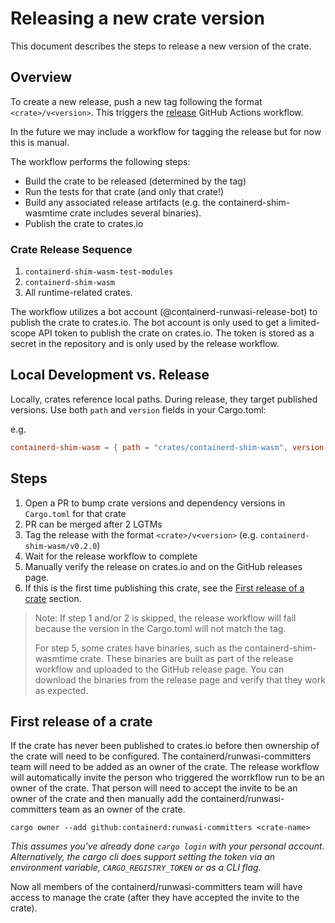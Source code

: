 # Releasing a new crate version

This document describes the steps to release a new version of the crate.

## Overview

To create a new release, push a new tag following the format `<crate>/v<version>`. 
This triggers the [release](.github/workflows/release.yml) GitHub Actions workflow.

In the future we may include a workflow for tagging the release but for now this is manual.

The workflow performs the following steps:
- Build the crate to be released (determined by the tag)
- Run the tests for that crate (and only that crate!)
- Build any associated release artifacts (e.g. the containerd-shim-wasmtime crate includes several binaries).
- Publish the crate to crates.io

### Crate Release Sequence
1. `containerd-shim-wasm-test-modules`
2. `containerd-shim-wasm`
3. All runtime-related crates.

The workflow utilizes a bot account (@containerd-runwasi-release-bot) to publish the crate to crates.io. The bot account is only used to get a limited-scope API token to publish the crate on crates.io. The token is stored as a secret in the repository and is only used by the release workflow.

## Local Development vs. Release
Locally, crates reference local paths. During release, they target published versions. Use both `path` and `version` fields in your Cargo.toml:

e.g.

```toml
containerd-shim-wasm = { path = "crates/containerd-shim-wasm", version = "0.4.0" }
```

## Steps

1. Open a PR to bump crate versions and dependency versions in `Cargo.toml` for that crate
2. PR can be merged after 2 LGTMs
3. Tag the release with the format `<crate>/v<version>` (e.g. `containerd-shim-wasm/v0.2.0`)
4. Wait for the release workflow to complete
5. Manually verify the release on crates.io and on the GitHub releases page.
6. If this is the first time publishing this crate, see the [First release of a crate](#First-release-of-a-crate) section.

> Note: If step 1 and/or 2 is skipped, the release workflow will fail because the version in the Cargo.toml will not match the tag.
>
> For step 5, some crates have binaries, such as the containerd-shim-wasmtime crate. These binaries are built as part of the release workflow and uploaded to the GitHub release page. You can download the binaries from the release page and verify that they work as expected.

## First release of a crate

If the crate has never been published to crates.io before then ownership of the crate will need to be configured.
The containerd/runwasi-committers team will need to be added as an owner of the crate.
The release workflow will automatically invite the person who triggered the worrkflow run to be an owner of the crate.
That person will need to accept the invite to be an owner of the crate and then manually add the containerd/runwasi-committers team as an owner of the crate.

```
cargo owner --add github:containerd:runwasi-committers <crate-name>
```

*This assumes you've already done `cargo login` with your personal account.
Alternatively, the cargo cli does support setting the token via an environment variable, `CARGO_REGISTRY_TOKEN` or as a CLI flag.*

Now all members of the containerd/runwasi-committers team will have access to manage the crate (after they have accepted the invite to the crate).